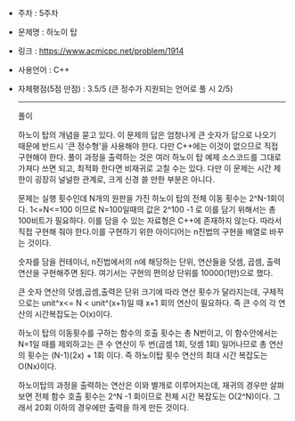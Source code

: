 * 주차 : 5주차
* 문제명 : 하노이 탑
* 링크 : https://www.acmicpc.net/problem/1914
* 사용언어 : C++ 
* 자체평점(5점 만점) : 3.5/5 (큰 정수가 지원되는 언어로 풀 시 2/5) 
  
  ---

  풀이

  하노이 탑의 개념을 묻고 있다. 이 문제의 답은 엄청나게 큰 숫자가 답으로 나오기 때문에 반드시 '큰 정수형'을 사용해야 한다. 다만 C++에는 이것이 없으므로 직접 구현해야 한다. 풀이 과정을 출력하는 것은 여러 하노이 탑 예제 소스코드를 그대로 가져다 쓰면 되고, 최적화 한다면 비재귀로 고칠 수는 있다. 다만 이 문제는 시간 제한이 굉장히 널널한 관계로, 크게 신경 쓸 만한 부분은 아니다.  
  
  문제는 실행 횟수인데 N개의 원판을 가진 하노이 탑의 전체 이동 횟수는 2^N-1회이다. 1<=N<=100 이므로 N=100일때의 값은 2^100 -1 로 이를 담기 위해서는 총 100비트가 필요하다. 이를 담을 수 있는 자료형은 C++에 존재하지 않는다. 따라서 직접 구현해 줘야 한다.이를 구현하기 위한 아이디어는 n진법의 구현을 배열로 바꾸는 것이다.  
  
  숫자를 담을 컨테이너, n진법에서의 n에 해당하는 단위, 연산들을 덧셈, 곱셈, 출력 연산을 구현해주면 된다. 여기서는 구현의 편의상 단위를 10000(1만)으로 했다.  
  
  큰 숫자 연산의 덧셈,곱셈,출력은 단위 크기에 따라 연산 횟수가 달라지는데, 구체적으로는 unit^x<= N < unit^(x+1)일 때 x+1 회의 연산이 필요하다. 즉 큰 수의 각 연산의 시간복잡도는 O(x)이다.
  
  하노이 탑의 이동횟수를 구하는 함수의 호출 횟수는 총 N번이고, 이 함수안에서는 N=1일 때를 제외하고는 큰 수 연산이 두 번(곱셈 1회, 덧셈 1회) 일어나므로 총 연산의 횟수는 (N-1)(2x) + 1회 이다. 즉 하노이탑 횟수 연산의 최대 시간 복잡도는 O(Nx)이다.  
  
  하노이탑의 과정을 출력하는 연산은 이와 별개로 이루어지는데, 재귀의 경우만 살펴보면 전체 함수 호출 횟수는 2^N -1 회이므로 전체 시간 복잡도는 O(2^N)이다. 그래서 20회 이하의 경우에만 출력을 하게 만든 것이다.